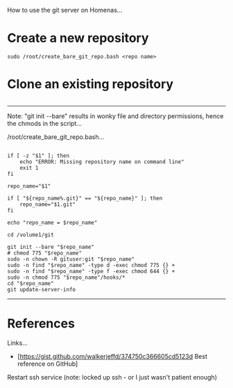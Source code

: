 How to use the git server on Homenas...

# Create a new repository

```ssh user@homenas
sudo /root/create_bare_git_repo.bash <repo name>
```

# Clone an existing repository
``` git clone ssh://homenas/volume1/git/<repo name>.git
```
 
----

Note: "git init --bare" results in wonky file and directory permissions, hence the chmods in the script...

/root/create_bare_git_repo.bash...

```#!/bin/bash

if [ -z "$1" ]; then
    echo "ERROR: Missing repository name on command line"
	exit 1
fi

repo_name="$1"

if [ "${repo_name%.git}" == "${repo_name}" ]; then
    repo_name="$1.git"
fi

echo "repo_name = $repo_name"

cd /volume1/git

git init --bare "$repo_name"
# chmod 775 "$repo_name"
sudo -n chown -R gituser:git "$repo_name"
sudo -n find "$repo_name" -type d -exec chmod 775 {} +
sudo -n find "$repo_name" -type f -exec chmod 644 {} +
sudo -n chmod 775 "$repo_name"/hooks/*
cd "$repo_name"
git update-server-info
```

----

# References

Links...
* [https://gist.github.com/walkerjeffd/374750c366605cd5123d Best reference on GitHub]

Restart ssh service (note: locked up ssh - or I just wasn't patient enough)
```sudo synoservicectl --restart sshd
```
